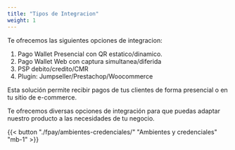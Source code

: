 ```yaml
---
title: "Tipos de Integracion"
weight: 1
---
```


Te ofrecemos las siguientes opciones de integracion:

1. Pago Wallet Presencial con QR estatico/dinamico.
2. Pago Wallet Web con captura simultanea/diferida
3. PSP debito/credito/CMR
4. Plugin: Jumpseller/Prestachop/Woocommerce

Esta solución permite recibir pagos de tus clientes de forma presencial o en tu sitio de e-commerce.

Te ofrecemos diversas opciones de integración para que puedas adaptar nuestro producto a las necesidades de tu negocio.


<!-- That content is better than dummy lorem ipsum 2) That content serves a good real-world demo for this theme 3) Publish more structured docs for each theme which are better than long blocky READMEs -->

{{< button "./fpay/ambientes-credenciales/" "Ambientes y credenciales" "mb-1" >}}




